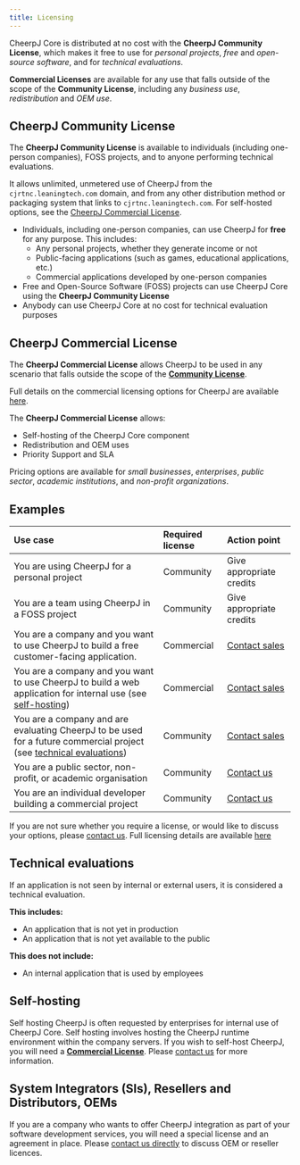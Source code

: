 ```yaml
---
title: Licensing
---
```


CheerpJ Core is distributed at no cost with the **CheerpJ Community License**, which makes it free to use for _personal projects_, _free_ and _open-source software_, and for _technical evaluations_.

**Commercial Licenses** are available for any use that falls outside of the scope of the **Community License**, including any _business use_, _redistribution_ and _OEM use_.

## CheerpJ Community License

The **CheerpJ Community License** is available to individuals (including one-person companies), FOSS projects, and to anyone performing technical evaluations.

It allows unlimited, unmetered use of CheerpJ from the `cjrtnc.leaningtech.com` domain, and from any other distribution method or packaging system that links to `cjrtnc.leaningtech.com`. For self-hosted options, see the [CheerpJ Commercial License](#CheerpJ-Commercial-License).

- Individuals, including one-person companies, can use CheerpJ for **free** for any purpose. This includes:
  - Any personal projects, whether they generate income or not
  - Public-facing applications (such as games, educational applications, etc.)
  - Commercial applications developed by one-person companies
- Free and Open-Source Software (FOSS) projects can use CheerpJ Core using the **CheerpJ Community License**
- Anybody can use CheerpJ Core at no cost for technical evaluation purposes

## CheerpJ Commercial License

The **CheerpJ Commercial License** allows CheerpJ to be used in any scenario that falls outside the scope of the [**Community License**](#cheerpj-community-license).

Full details on the commercial licensing options for CheerpJ are available [here](https://cheerpj.com/licensing/).

The **CheerpJ Commercial License** allows:

- Self-hosting of the CheerpJ Core component
- Redistribution and OEM uses
- Priority Support and SLA

Pricing options are available for _small businesses_, _enterprises_, _public sector_, _academic institutions_, and _non-profit organizations_.

## Examples

| Use case                                                                                                                                      | Required license | Action point                                  |
| :-------------------------------------------------------------------------------------------------------------------------------------------- | :--------------- | :-------------------------------------------- |
| You are using CheerpJ for a personal project                                                                                                  | Community        | Give appropriate credits                      |
| You are a team using CheerpJ in a FOSS project                                                                                                | Community        | Give appropriate credits                      |
| You are a company and you want to use CheerpJ to build a free customer-facing application.                                                    | Commercial       | [Contact sales](https://cheerpj.com/contact/) |
| You are a company and you want to use CheerpJ to build a web application for internal use (see [self-hosting](#self-hosting))                 | Commercial       | [Contact sales](https://cheerpj.com/contact/) |
| You are a company and are evaluating CheerpJ to be used for a future commercial project (see [technical evaluations](#technical-evaluations)) | Community        | [Contact sales](https://cheerpj.com/contact/) |
| You are a public sector, non-profit, or academic organisation                                                                                 | Community        | [Contact us](https://cheerpj.com/contact/)    |
| You are an individual developer building a commercial project                                                                                 | Community        | [Contact us](https://cheerpj.com/contact/)    |

If you are not sure whether you require a license, or would like to discuss your options, please [contact us](https://cheerpj.com/contact/). Full licensing details are available [here](https://cheerpj.com/licensing/)

## Technical evaluations

If an application is not seen by internal or external users, it is considered a technical evaluation.

**This includes:**

- An application that is not yet in production
- An application that is not yet available to the public

**This does not include:**

- An internal application that is used by employees

## Self-hosting

Self hosting CheerpJ is often requested by enterprises for internal use of CheerpJ Core. Self hosting involves hosting the CheerpJ runtime environment within the company servers. If you wish to self-host CheerpJ, you will need a [**Commercial License**](#cheerpj-commercial-license). Please [contact us](https://cheerpj.com/contact/) for more information.

## System Integrators (SIs), Resellers and Distributors, OEMs

If you are a company who wants to offer CheerpJ integration as part of your software development services, you will need a special license and an agreement in place. Please [contact us directly](https://cheerpj.com/contact/) to discuss OEM or reseller licences.
